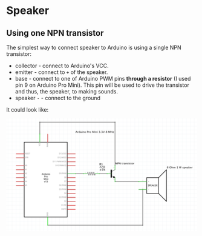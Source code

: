 # Speaker

## Using one NPN transistor

The simplest way to connect speaker to Arduino is using a single NPN transistor:

  - collector - connect to Arduino's VCC.
  - emitter - connect to `+` of the speaker.
  - base - connect to one of Arduino PWM pins **through a resistor** (I used pin 9 on Arduino Pro Mini). This pin will be used to drive the transistor and thus, the speaker, to making sounds.
  - speaker `-` - connect to the ground

It could look like:

![Speaker sketch](./speaker-sketch.png)
